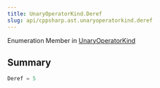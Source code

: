 ```yaml
---
title: UnaryOperatorKind.Deref
slug: api/cppsharp.ast.unaryoperatorkind.deref
---
```

Enumeration Member in [UnaryOperatorKind](/api/cppsharp/ast/unaryoperatorkind)

## Summary



```csharp
Deref = 5
```


